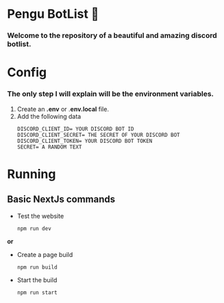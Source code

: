 # Pengu BotList 🐧

### Welcome to the repository of a beautiful and amazing discord botlist.

# Config
### The only step I will explain will be the environment variables.
1. Create an **.env** or .**env.local** file.
2. Add the following data
	```env
	DISCORD_CLIENT_ID= YOUR DISCORD BOT ID
	DISCORD_CLIENT_SECRET= THE SECRET OF YOUR DISCORD BOT
	DISCORD_CLIENT_TOKEN= YOUR DISCORD BOT TOKEN
	SECRET= A RANDOM TEXT
	```
# Running
## Basic NextJs commands

- Test the website
	```
	npm run dev
	```
**or**

- Create a page build
	```
	npm run build
	```
- Start the build
	```
	npm run start
	```